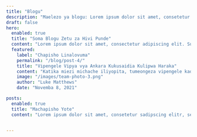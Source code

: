 ```yaml
---
title: "Blogu"
description: "Maelezo ya blogu: Lorem ipsum dolor sit amet, consetetur sadipscing elitr, sed diam nonumy."
draft: false
hero:
  enabled: true
  title: "Soma Blogu Zetu za Hivi Punde"
  content: "Lorem ipsum dolor sit amet, consectetur adipiscing elit. Suspendisse varius enim in eros elementum tristique. Duis cursus, mi quis viverra ornare, eros dolor."
  featured:
    label: "Chapisho Linalovuma"
    permalink: "/blog/post-4/"
    title: "Vipengele Vipya vya Ankara Kukusaidia Kulipwa Haraka"
    content: "Katika miezi michache iliyopita, tumeongeza vipengele kadhaa vipya kwenye SaaS Invoicing ili kusaidia biashara yoyote kulipwa haraka na kurahisisha mtiririko wa makusanyo."
    image: "/images/team-photo-3.png"
    author: "Luke Matthews"
    date: "Novemba 8, 2021"

posts:
  enabled: true
  title: "Machapisho Yote"
  content: "Lorem ipsum dolor sit amet, consetetur sadipscing elitr, sed diam nonumy."


---
```

